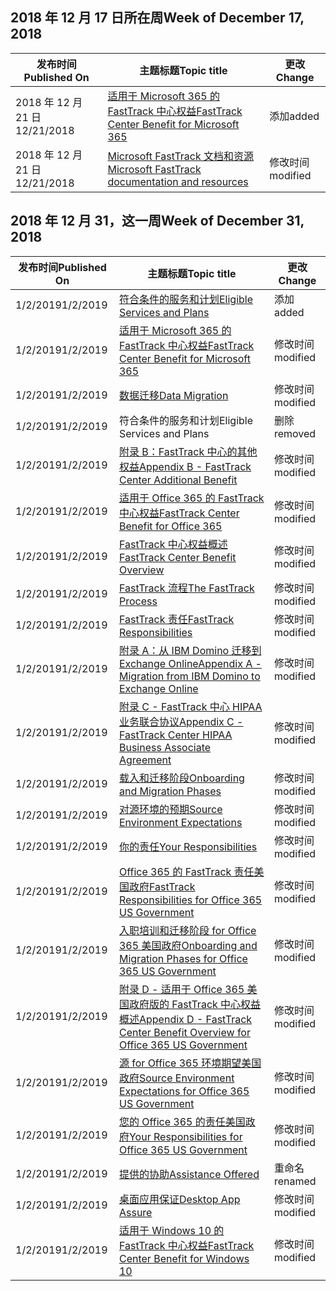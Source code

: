 <!-- This file is generated automatically each week. Changes made to this file will be overwritten.-->




## <a name="week-of-december-17-2018"></a><span data-ttu-id="3b038-101">2018 年 12 月 17 日所在周</span><span class="sxs-lookup"><span data-stu-id="3b038-101">Week of December 17, 2018</span></span>


| <span data-ttu-id="3b038-102">发布时间</span><span class="sxs-lookup"><span data-stu-id="3b038-102">Published On</span></span> |<span data-ttu-id="3b038-103">主题标题</span><span class="sxs-lookup"><span data-stu-id="3b038-103">Topic title</span></span> | <span data-ttu-id="3b038-104">更改</span><span class="sxs-lookup"><span data-stu-id="3b038-104">Change</span></span> |
|------|------------|--------|
| <span data-ttu-id="3b038-105">2018 年 12 月 21 日</span><span class="sxs-lookup"><span data-stu-id="3b038-105">12/21/2018</span></span> | [<span data-ttu-id="3b038-106">适用于 Microsoft 365 的 FastTrack 中心权益</span><span class="sxs-lookup"><span data-stu-id="3b038-106">FastTrack Center Benefit for Microsoft 365</span></span>](/FastTrack/m365-fasttrack-benefit-overview) | <span data-ttu-id="3b038-107">添加</span><span class="sxs-lookup"><span data-stu-id="3b038-107">added</span></span> |
| <span data-ttu-id="3b038-108">2018 年 12 月 21 日</span><span class="sxs-lookup"><span data-stu-id="3b038-108">12/21/2018</span></span> | [<span data-ttu-id="3b038-109">Microsoft FastTrack 文档和资源</span><span class="sxs-lookup"><span data-stu-id="3b038-109">Microsoft FastTrack documentation and resources</span></span>](/FastTrack/index) | <span data-ttu-id="3b038-110">修改时间</span><span class="sxs-lookup"><span data-stu-id="3b038-110">modified</span></span> |


## <a name="week-of-december-31-2018"></a><span data-ttu-id="3b038-111">2018 年 12 月 31，这一周</span><span class="sxs-lookup"><span data-stu-id="3b038-111">Week of December 31, 2018</span></span>


| <span data-ttu-id="3b038-112">发布时间</span><span class="sxs-lookup"><span data-stu-id="3b038-112">Published On</span></span> |<span data-ttu-id="3b038-113">主题标题</span><span class="sxs-lookup"><span data-stu-id="3b038-113">Topic title</span></span> | <span data-ttu-id="3b038-114">更改</span><span class="sxs-lookup"><span data-stu-id="3b038-114">Change</span></span> |
|------|------------|--------|
| <span data-ttu-id="3b038-115">1/2/2019</span><span class="sxs-lookup"><span data-stu-id="3b038-115">1/2/2019</span></span> | [<span data-ttu-id="3b038-116">符合条件的服务和计划</span><span class="sxs-lookup"><span data-stu-id="3b038-116">Eligible Services and Plans</span></span>](/FastTrack/m365-eligible-services-and-plans) | <span data-ttu-id="3b038-117">添加</span><span class="sxs-lookup"><span data-stu-id="3b038-117">added</span></span> |
| <span data-ttu-id="3b038-118">1/2/2019</span><span class="sxs-lookup"><span data-stu-id="3b038-118">1/2/2019</span></span> | [<span data-ttu-id="3b038-119">适用于 Microsoft 365 的 FastTrack 中心权益</span><span class="sxs-lookup"><span data-stu-id="3b038-119">FastTrack Center Benefit for Microsoft 365</span></span>](/FastTrack/m365-fasttrack-benefit-overview) | <span data-ttu-id="3b038-120">修改时间</span><span class="sxs-lookup"><span data-stu-id="3b038-120">modified</span></span> |
| <span data-ttu-id="3b038-121">1/2/2019</span><span class="sxs-lookup"><span data-stu-id="3b038-121">1/2/2019</span></span> | [<span data-ttu-id="3b038-122">数据迁移</span><span class="sxs-lookup"><span data-stu-id="3b038-122">Data Migration</span></span>](/FastTrack/o365-data-migration) | <span data-ttu-id="3b038-123">修改时间</span><span class="sxs-lookup"><span data-stu-id="3b038-123">modified</span></span> |
| <span data-ttu-id="3b038-124">1/2/2019</span><span class="sxs-lookup"><span data-stu-id="3b038-124">1/2/2019</span></span> | <span data-ttu-id="3b038-125">符合条件的服务和计划</span><span class="sxs-lookup"><span data-stu-id="3b038-125">Eligible Services and Plans</span></span> | <span data-ttu-id="3b038-126">删除</span><span class="sxs-lookup"><span data-stu-id="3b038-126">removed</span></span> |
| <span data-ttu-id="3b038-127">1/2/2019</span><span class="sxs-lookup"><span data-stu-id="3b038-127">1/2/2019</span></span> | [<span data-ttu-id="3b038-128">附录 B：FastTrack 中心的其他权益</span><span class="sxs-lookup"><span data-stu-id="3b038-128">Appendix B - FastTrack Center Additional Benefit</span></span>](/FastTrack/o365-fasttrack-additional-benefits) | <span data-ttu-id="3b038-129">修改时间</span><span class="sxs-lookup"><span data-stu-id="3b038-129">modified</span></span> |
| <span data-ttu-id="3b038-130">1/2/2019</span><span class="sxs-lookup"><span data-stu-id="3b038-130">1/2/2019</span></span> | [<span data-ttu-id="3b038-131">适用于 Office 365 的 FastTrack 中心权益</span><span class="sxs-lookup"><span data-stu-id="3b038-131">FastTrack Center Benefit for Office 365</span></span>](/FastTrack/o365-fasttrack-benefit-for-office-365) | <span data-ttu-id="3b038-132">修改时间</span><span class="sxs-lookup"><span data-stu-id="3b038-132">modified</span></span> |
| <span data-ttu-id="3b038-133">1/2/2019</span><span class="sxs-lookup"><span data-stu-id="3b038-133">1/2/2019</span></span> | [<span data-ttu-id="3b038-134">FastTrack 中心权益概述</span><span class="sxs-lookup"><span data-stu-id="3b038-134">FastTrack Center Benefit Overview</span></span>](/FastTrack/o365-fasttrack-benefit-overview) | <span data-ttu-id="3b038-135">修改时间</span><span class="sxs-lookup"><span data-stu-id="3b038-135">modified</span></span> |
| <span data-ttu-id="3b038-136">1/2/2019</span><span class="sxs-lookup"><span data-stu-id="3b038-136">1/2/2019</span></span> | [<span data-ttu-id="3b038-137">FastTrack 流程</span><span class="sxs-lookup"><span data-stu-id="3b038-137">The FastTrack Process</span></span>](/FastTrack/o365-fasttrack-process) | <span data-ttu-id="3b038-138">修改时间</span><span class="sxs-lookup"><span data-stu-id="3b038-138">modified</span></span> |
| <span data-ttu-id="3b038-139">1/2/2019</span><span class="sxs-lookup"><span data-stu-id="3b038-139">1/2/2019</span></span> | [<span data-ttu-id="3b038-140">FastTrack 责任</span><span class="sxs-lookup"><span data-stu-id="3b038-140">FastTrack Responsibilities</span></span>](/FastTrack/o365-fasttrack-responsibilities) | <span data-ttu-id="3b038-141">修改时间</span><span class="sxs-lookup"><span data-stu-id="3b038-141">modified</span></span> |
| <span data-ttu-id="3b038-142">1/2/2019</span><span class="sxs-lookup"><span data-stu-id="3b038-142">1/2/2019</span></span> | [<span data-ttu-id="3b038-143">附录 A：从 IBM Domino 迁移到 Exchange Online</span><span class="sxs-lookup"><span data-stu-id="3b038-143">Appendix A - Migration from IBM Domino to Exchange Online</span></span>](/FastTrack/o365-from-ibm-domino-to-exchange-online) | <span data-ttu-id="3b038-144">修改时间</span><span class="sxs-lookup"><span data-stu-id="3b038-144">modified</span></span> |
| <span data-ttu-id="3b038-145">1/2/2019</span><span class="sxs-lookup"><span data-stu-id="3b038-145">1/2/2019</span></span> | [<span data-ttu-id="3b038-146">附录 C - FastTrack 中心 HIPAA 业务联合协议</span><span class="sxs-lookup"><span data-stu-id="3b038-146">Appendix C - FastTrack Center HIPAA Business Associate Agreement</span></span>](/FastTrack/o365-hipaa-business-associate-agreement) | <span data-ttu-id="3b038-147">修改时间</span><span class="sxs-lookup"><span data-stu-id="3b038-147">modified</span></span> |
| <span data-ttu-id="3b038-148">1/2/2019</span><span class="sxs-lookup"><span data-stu-id="3b038-148">1/2/2019</span></span> | [<span data-ttu-id="3b038-149">载入和迁移阶段</span><span class="sxs-lookup"><span data-stu-id="3b038-149">Onboarding and Migration Phases</span></span>](/FastTrack/o365-onboarding-and-migration) | <span data-ttu-id="3b038-150">修改时间</span><span class="sxs-lookup"><span data-stu-id="3b038-150">modified</span></span> |
| <span data-ttu-id="3b038-151">1/2/2019</span><span class="sxs-lookup"><span data-stu-id="3b038-151">1/2/2019</span></span> | [<span data-ttu-id="3b038-152">对源环境的预期</span><span class="sxs-lookup"><span data-stu-id="3b038-152">Source Environment Expectations</span></span>](/FastTrack/o365-source-environment-expectations) | <span data-ttu-id="3b038-153">修改时间</span><span class="sxs-lookup"><span data-stu-id="3b038-153">modified</span></span> |
| <span data-ttu-id="3b038-154">1/2/2019</span><span class="sxs-lookup"><span data-stu-id="3b038-154">1/2/2019</span></span> | [<span data-ttu-id="3b038-155">你的责任</span><span class="sxs-lookup"><span data-stu-id="3b038-155">Your Responsibilities</span></span>](/FastTrack/o365-your-responsibilities) | <span data-ttu-id="3b038-156">修改时间</span><span class="sxs-lookup"><span data-stu-id="3b038-156">modified</span></span> |
| <span data-ttu-id="3b038-157">1/2/2019</span><span class="sxs-lookup"><span data-stu-id="3b038-157">1/2/2019</span></span> | [<span data-ttu-id="3b038-158">Office 365 的 FastTrack 责任美国政府</span><span class="sxs-lookup"><span data-stu-id="3b038-158">FastTrack Responsibilities for Office 365 US Government</span></span>](/FastTrack/us-gov-appendix-fasttrack-responsibilities) | <span data-ttu-id="3b038-159">修改时间</span><span class="sxs-lookup"><span data-stu-id="3b038-159">modified</span></span> |
| <span data-ttu-id="3b038-160">1/2/2019</span><span class="sxs-lookup"><span data-stu-id="3b038-160">1/2/2019</span></span> | [<span data-ttu-id="3b038-161">入职培训和迁移阶段 for Office 365 美国政府</span><span class="sxs-lookup"><span data-stu-id="3b038-161">Onboarding and Migration Phases for Office 365 US Government</span></span>](/FastTrack/us-gov-appendix-onboarding-and-migration) | <span data-ttu-id="3b038-162">修改时间</span><span class="sxs-lookup"><span data-stu-id="3b038-162">modified</span></span> |
| <span data-ttu-id="3b038-163">1/2/2019</span><span class="sxs-lookup"><span data-stu-id="3b038-163">1/2/2019</span></span> | [<span data-ttu-id="3b038-164">附录 D - 适用于 Office 365 美国政府版的 FastTrack 中心权益概述</span><span class="sxs-lookup"><span data-stu-id="3b038-164">Appendix D - FastTrack Center Benefit Overview for Office 365 US Government</span></span>](/FastTrack/us-gov-appendix-overview) | <span data-ttu-id="3b038-165">修改时间</span><span class="sxs-lookup"><span data-stu-id="3b038-165">modified</span></span> |
| <span data-ttu-id="3b038-166">1/2/2019</span><span class="sxs-lookup"><span data-stu-id="3b038-166">1/2/2019</span></span> | [<span data-ttu-id="3b038-167">源 for Office 365 环境期望美国政府</span><span class="sxs-lookup"><span data-stu-id="3b038-167">Source Environment Expectations for Office 365 US Government</span></span>](/FastTrack/us-gov-appendix-source-environment-expectations) | <span data-ttu-id="3b038-168">修改时间</span><span class="sxs-lookup"><span data-stu-id="3b038-168">modified</span></span> |
| <span data-ttu-id="3b038-169">1/2/2019</span><span class="sxs-lookup"><span data-stu-id="3b038-169">1/2/2019</span></span> | [<span data-ttu-id="3b038-170">您的 Office 365 的责任美国政府</span><span class="sxs-lookup"><span data-stu-id="3b038-170">Your Responsibilities for Office 365 US Government</span></span>](/FastTrack/us-gov-appendix-your-responsibilities) | <span data-ttu-id="3b038-171">修改时间</span><span class="sxs-lookup"><span data-stu-id="3b038-171">modified</span></span> |
| <span data-ttu-id="3b038-172">1/2/2019</span><span class="sxs-lookup"><span data-stu-id="3b038-172">1/2/2019</span></span> | [<span data-ttu-id="3b038-173">提供的协助</span><span class="sxs-lookup"><span data-stu-id="3b038-173">Assistance Offered</span></span>](/FastTrack/win-10-daa-assistance-offered) | <span data-ttu-id="3b038-174">重命名</span><span class="sxs-lookup"><span data-stu-id="3b038-174">renamed</span></span> |
| <span data-ttu-id="3b038-175">1/2/2019</span><span class="sxs-lookup"><span data-stu-id="3b038-175">1/2/2019</span></span> | [<span data-ttu-id="3b038-176">桌面应用保证</span><span class="sxs-lookup"><span data-stu-id="3b038-176">Desktop App Assure</span></span>](/FastTrack/win-10-desktop-app-assure) | <span data-ttu-id="3b038-177">修改时间</span><span class="sxs-lookup"><span data-stu-id="3b038-177">modified</span></span> |
| <span data-ttu-id="3b038-178">1/2/2019</span><span class="sxs-lookup"><span data-stu-id="3b038-178">1/2/2019</span></span> | [<span data-ttu-id="3b038-179">适用于 Windows 10 的 FastTrack 中心权益</span><span class="sxs-lookup"><span data-stu-id="3b038-179">FastTrack Center Benefit for Windows 10</span></span>](/FastTrack/win-10-fasttrack-benefit-for-windows-10) | <span data-ttu-id="3b038-180">修改时间</span><span class="sxs-lookup"><span data-stu-id="3b038-180">modified</span></span> |
